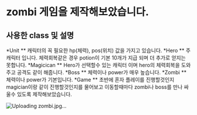 
# zombi 게임을 제작해보았습니다.

## 사용한 class 및 설명
*Unit 
** 캐릭터의 꼭 필요한 hp(체력), pos(위치) 값을 가지고 있습니다.
*Hero
** 주 캐릭터 입니다. 체력회복같은 경우 potion이 기본 10개가 지급 되며 더 추가로 얻지는 못합니다.
*Magicican
** Hero가 선택할수 있는 캐릭터 이며 hero의 체력회복을 도와주고 공격도 같이 해줍니다.
*Boss
** 체력이나 power가 매우 높습니다.
*Zombi
** 체력이나 power가 기본입니다.
*Game
** 초반에 혼자 플레이를 진행할것인지 magician이랑 같이 진행할것인지를 물어보고 이동할때마다 zombi나 boss를 만나 싸울수 있도록 제작해보았습니다.


 
![Uploading zombi.jpg…]()



